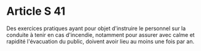 # Article S 41

Des exercices pratiques ayant pour objet d'instruire le personnel sur la conduite à tenir en cas d'incendie, notamment pour assurer avec calme et rapidité l'évacuation du public, doivent avoir lieu au moins une fois par an.
